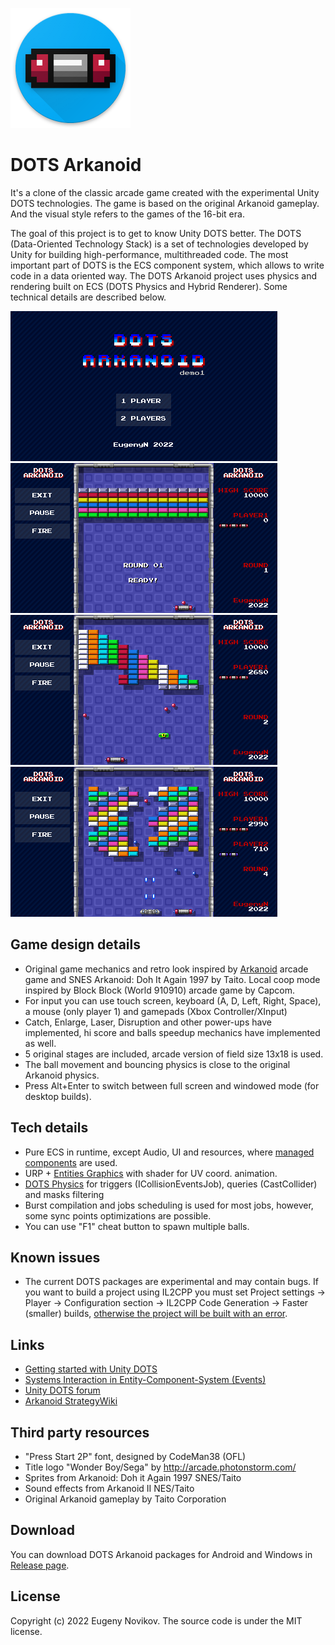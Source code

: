 ![Arkanoid logo](/Images/icon.png)

# DOTS Arkanoid

It's a clone of the classic arcade game created with the experimental Unity DOTS technologies. The game is based on the original Arkanoid gameplay. And the visual style refers to the games of the 16-bit era.

The goal of this project is to get to know Unity DOTS better. The DOTS (Data-Oriented Technology Stack) is a set of technologies developed by Unity for building high-performance, multithreaded code. The most important part of DOTS is the ECS component system, which allows to write code in a data oriented way. The DOTS Arkanoid project uses physics and rendering built on ECS (DOTS Physics and Hybrid Renderer). Some technical details are described below.

![scr1](/Images/1s.png) ![scr2](/Images/2s.png)
![scr3](/Images/3s.png) ![scr4](/Images/4s.png)

## Game design details

* Original game mechanics and retro look inspired by [Arkanoid](https://en.wikipedia.org/wiki/Arkanoid) arcade game and SNES Arkanoid: Doh It Again 1997 by Taito. Local coop mode inspired by Block Block (World 910910) arcade game by Capcom.
* For input you can use touch screen, keyboard (A, D, Left, Right, Space), a mouse (only player 1) and gamepads (Xbox Controller/XInput)
* Catch, Enlarge, Laser, Disruption and other power-ups have implemented, hi score and balls speedup mechanics have implemented as well.
* 5 original stages are included, arcade version of field size 13x18 is used.
* The ball movement and bouncing physics is close to the original Arkanoid physics.
* Press Alt+Enter to switch between full screen and windowed mode (for desktop builds).

## Tech details

* Pure ECS in runtime, except Audio, UI and resources, where [managed components](https://docs.unity3d.com/Packages/com.unity.entities@1.0/manual/components-managed.html) are used.
* URP + [Entities Graphics](https://docs.unity3d.com/Packages/com.unity.entities.graphics@1.0/manual/index.html) with shader for UV coord. animation.
* [DOTS Physics](https://docs.unity3d.com/Packages/com.unity.physics@latest/index.html) for triggers (ICollisionEventsJob), queries (CastCollider) and masks filtering
* Burst compilation and jobs scheduling is used for most jobs, however, some sync points optimizations are possible.
* You can use "F1" cheat button to spawn multiple balls.

## Known issues

* The current DOTS packages are experimental and may contain bugs. If you want to build a project using IL2CPP you must set Project settings -> Player -> Configuration section -> IL2CPP Code Generation -> Faster (smaller) builds, [otherwise the project will be built with an error](https://forum.unity.com/threads/executionengineexception-attempting-to-call-method-unity-entities-fastequality-compareimpl-1.1296462/).

## Links

* [Getting started with Unity DOTS](https://nikolayk.medium.com/getting-started-with-unity-dots-part-1-ecs-7f963777db8e)
* [Systems Interaction in Entity-Component-System (Events)](https://medium.com/@ben.rasooli/systems-interaction-in-entity-component-system-events-4a050153c8ac)
* [Unity DOTS forum](https://forum.unity.com/forums/data-oriented-technology-stack.147/)
* [Arkanoid StrategyWiki](https://strategywiki.org/wiki/Arkanoid/Gameplay)

## Third party resources

* "Press Start 2P" font, designed by CodeMan38 (OFL)
* Title logo "Wonder Boy/Sega" by http://arcade.photonstorm.com/
* Sprites from Arkanoid: Doh it Again 1997 SNES/Taito
* Sound effects from Arkanoid II NES/Taito
* Original Arkanoid gameplay by Taito Corporation

## Download

You can download DOTS Arkanoid packages for Android and Windows in [Release page](https://github.com/EugenyN/DOTS-Arkanoid/releases).


## License

Copyright (c) 2022 Eugeny Novikov. The source code is under the MIT license.
